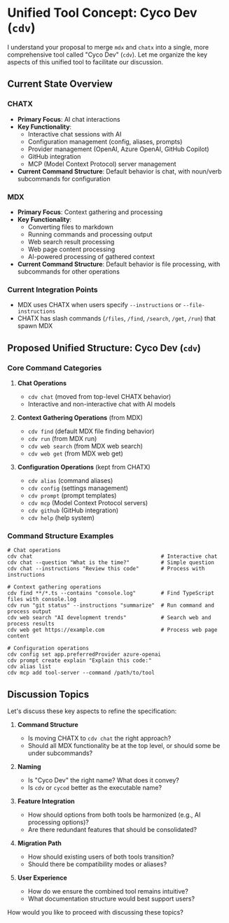 # Unified Tool Concept: Cyco Dev (`cdv`)

I understand your proposal to merge `mdx` and `chatx` into a single, more comprehensive tool called "Cyco Dev" (`cdv`). Let me organize the key aspects of this unified tool to facilitate our discussion.

## Current State Overview

### CHATX
- **Primary Focus**: AI chat interactions
- **Key Functionality**:
  - Interactive chat sessions with AI
  - Configuration management (config, aliases, prompts)
  - Provider management (OpenAI, Azure OpenAI, GitHub Copilot)
  - GitHub integration
  - MCP (Model Context Protocol) server management
- **Current Command Structure**: Default behavior is chat, with noun/verb subcommands for configuration

### MDX
- **Primary Focus**: Context gathering and processing
- **Key Functionality**:
  - Converting files to markdown
  - Running commands and processing output
  - Web search result processing
  - Web page content processing
  - AI-powered processing of gathered context
- **Current Command Structure**: Default behavior is file processing, with subcommands for other operations

### Current Integration Points
- MDX uses CHATX when users specify `--instructions` or `--file-instructions`
- CHATX has slash commands (`/files`, `/find`, `/search`, `/get`, `/run`) that spawn MDX

## Proposed Unified Structure: Cyco Dev (`cdv`)

### Core Command Categories

1. **Chat Operations**
   - `cdv chat` (moved from top-level CHATX behavior)
   - Interactive and non-interactive chat with AI models

2. **Context Gathering Operations** (from MDX)
   - `cdv find` (default MDX file finding behavior)
   - `cdv run` (from MDX run)
   - `cdv web search` (from MDX web search)
   - `cdv web get` (from MDX web get)

3. **Configuration Operations** (kept from CHATX)
   - `cdv alias` (command aliases)
   - `cdv config` (settings management)
   - `cdv prompt` (prompt templates)
   - `cdv mcp` (Model Context Protocol servers)
   - `cdv github` (GitHub integration)
   - `cdv help` (help system)

### Command Structure Examples

```
# Chat operations
cdv chat                                         # Interactive chat
cdv chat --question "What is the time?"          # Simple question
cdv chat --instructions "Review this code"       # Process with instructions

# Context gathering operations
cdv find **/*.ts --contains "console.log"        # Find TypeScript files with console.log
cdv run "git status" --instructions "summarize"  # Run command and process output
cdv web search "AI development trends"           # Search web and process results
cdv web get https://example.com                  # Process web page content

# Configuration operations
cdv config set app.preferredProvider azure-openai
cdv prompt create explain "Explain this code:"
cdv alias list
cdv mcp add tool-server --command /path/to/tool
```

## Discussion Topics

Let's discuss these key aspects to refine the specification:

1. **Command Structure**
   - Is moving CHATX to `cdv chat` the right approach?
   - Should all MDX functionality be at the top level, or should some be under subcommands?

2. **Naming**
   - Is "Cyco Dev" the right name? What does it convey?
   - Is `cdv` or `cycod` better as the executable name?

3. **Feature Integration**
   - How should options from both tools be harmonized (e.g., AI processing options)?
   - Are there redundant features that should be consolidated?

4. **Migration Path**
   - How should existing users of both tools transition?
   - Should there be compatibility modes or aliases?

5. **User Experience**
   - How do we ensure the combined tool remains intuitive?
   - What documentation structure would best support users?

How would you like to proceed with discussing these topics?
